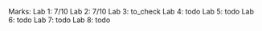 Marks:
  Lab 1: 7/10
  Lab 2: 7/10
  Lab 3: to_check
  Lab 4: todo
  Lab 5: todo
  Lab 6: todo
  Lab 7: todo
  Lab 8: todo
